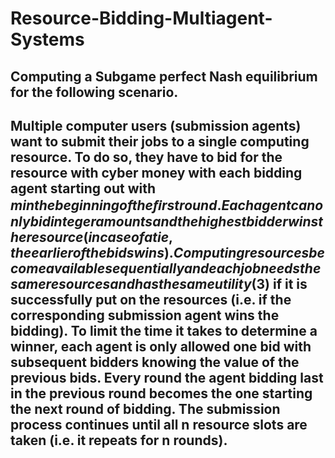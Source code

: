 # Resource-Bidding-Multiagent-Systems
## Computing a Subgame perfect Nash equilibrium for the following scenario.
## Multiple computer users (submission agents) want to submit their jobs to a single computing resource. To do so, they have to bid for the resource with cyber money with each bidding agent starting out with $m in the beginning of the ﬁrst round. Each agent can only bid integer amounts and the highest bidder wins the resource (in case of a tie, the earlier of the bids wins). Computing resources become available sequentially and each job needs the same resources and has the same utility ($3) if it is successfully put on the resources (i.e. if the corresponding submission agent wins the bidding). To limit the time it takes to determine a winner, each agent is only allowed one bid with subsequent bidders knowing the value of the previous bids. Every round the agent bidding last in the previous round becomes the one starting the next round of bidding. The submission process continues until all n resource slots are taken (i.e. it repeats for n rounds). 
